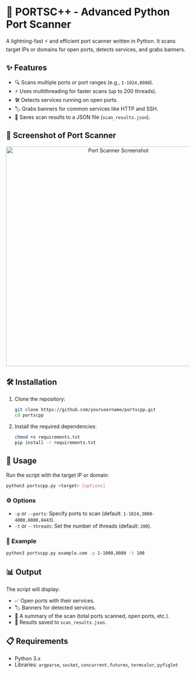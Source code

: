# 🚀 PORTSC++ - Advanced Python Port Scanner  

A lightning-fast ⚡ and efficient port scanner written in Python. It scans target IPs or domains for open ports, detects services, and grabs banners.  

## ✨ Features  
- 🔍 Scans multiple ports or port ranges (e.g., `1-1024,8080`).  
- ⚡ Uses multithreading for faster scans (up to 200 threads).  
- 🛠 Detects services running on open ports.  
- 🏷 Grabs banners for common services like HTTP and SSH.  
- 💾 Saves scan results to a JSON file (`scan_results.json`).



## 📸 Screenshot of Port Scanner


<p align="center">
  <img src="portsc++.png" alt="Port Scanner Screenshot" width="600">
</p>

## 🛠 Installation  
1. Clone the repository:  
   ```bash  
   git clone https://github.com/yourusername/portscpp.git  
   cd portscpp  
   ```  

2. Install the required dependencies:  
   ```bash
   chmod +x requirements.txt
   pip install -r requirements.txt  
   ```  

## 🚦 Usage  
Run the script with the target IP or domain:  
```bash  
python3 portscpp.py <target> [options]  
```  

### ⚙️ Options  
- `-p` or `--ports`: Specify ports to scan (default: `1-1024,3000-4000,8080,8443`).  
- `-t` or `--threads`: Set the number of threads (default: `200`).  

### 📌 Example  
```bash  
python3 portscpp.py example.com -p 1-1000,8080 -t 100  
```  

## 📊 Output  
The script will display:  
- ✅ Open ports with their services.  
- 🏷 Banners for detected services.  
- 📝 A summary of the scan (total ports scanned, open ports, etc.).  
- 💾 Results saved to `scan_results.json`.  

## 📋 Requirements  
- Python 3.x  
- Libraries: `argparse`, `socket`, `concurrent.futures`, `termcolor`, `pyfiglet`  
  
